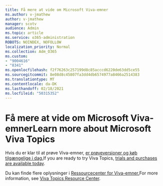 ```yaml
---
title: Få mere at vide om Microsoft Viva-emner
ms.author: v-jmathew
author: v-jmathew
manager: scotv
audience: Admin
ms.topic: article
ms.service: o365-administration
ROBOTS: NOINDEX, NOFOLLOW
localization_priority: Normal
ms.collection: Adm_O365
ms.custom:
- "9004616"
- "8341"
ms.openlocfilehash: f2f76263c257199d8c85acccd6220de63dd5ce55
ms.sourcegitcommit: 8e08d8c45807fa3dd4db6574977a8466a2514383
ms.translationtype: MT
ms.contentlocale: da-DK
ms.lasthandoff: 02/18/2021
ms.locfileid: "50315352"
---
```

# <a name="learn-more-about-microsoft-viva-topics"></a><span data-ttu-id="00879-102">Få mere at vide om Microsoft Viva-emner</span><span class="sxs-lookup"><span data-stu-id="00879-102">Learn more about Microsoft Viva Topics</span></span>

<span data-ttu-id="00879-103">Hvis du er klar til at prøve Viva-emner, [er prøveversioner og køb tilgængelige i dag.](https://aka.ms/BuyVivaTopics)</span><span class="sxs-lookup"><span data-stu-id="00879-103">If you are ready to try Viva Topics, [trials and purchases are available today](https://aka.ms/BuyVivaTopics).</span></span>

<span data-ttu-id="00879-104">Du kan finde flere oplysninger i [Ressourcecenter for Viva-emner.](https://aka.ms/viva/topics/resources)</span><span class="sxs-lookup"><span data-stu-id="00879-104">For more information, see [Viva Topics Resource Center](https://aka.ms/viva/topics/resources).</span></span>
